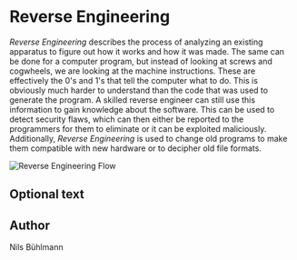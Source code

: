 <!-- BEGIN TITLE -->
# Reverse Engineering
<!-- END TITLE -->

<!-- BEGIN BODY -->
*Reverse Engineering* describes the process of analyzing an existing apparatus to figure out how it works and how it was made.
The same can be done for a computer program, but instead of looking at screws and cogwheels, we are looking at the machine instructions.
These are effectively the 0's and 1's that tell the computer what to do.
This is obviously much harder to understand than the code that was used to generate the program.
A skilled reverse engineer can still use this information to gain knowledge about the software. 
This can be used to detect security flaws, which can then either be reported to the programmers for them to eliminate or it can be exploited maliciously.
Additionally, *Reverse Engineering* is used to change old programs to make them compatible with new hardware or to decipher old file formats.
<!-- END BODY -->

![Reverse Engineering Flow](../images/image-063-reverse-engineering.svg)


## Optional text
<!-- BEGIN OPTIONAL -->
<!-- END OPTIONAL -->



## Author
<!-- BEGIN AUTHOR -->
Nils Bühlmann
<!-- END AUTHOR -->
